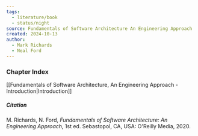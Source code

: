 ```yaml
---
tags:
  - literature/book
  - status/night
source: Fundamentals of Software Architecture An Engineering Approach
created: 2024-10-13
author:
  - Mark Richards
  - Neal Ford
---
```

### Chapter Index

[[Fundamentals of Software Architecture, An Engineering Approach - Introduction|Introduction]]

##### Citation

M. Richards, N. Ford, *Fundamentals of Software Architecture: An Engineering Approach*, 1st ed. Sebastopol, CA, USA: O'Reilly Media, 2020.